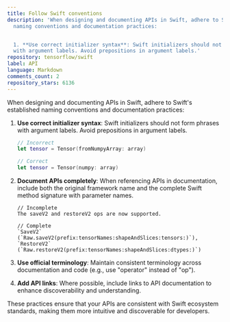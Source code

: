 ```yaml
---
title: Follow Swift conventions
description: 'When designing and documenting APIs in Swift, adhere to Swift''s established
  naming conventions and documentation practices:


  1. **Use correct initializer syntax**: Swift initializers should not form phrases
  with argument labels. Avoid prepositions in argument labels.'
repository: tensorflow/swift
label: API
language: Markdown
comments_count: 2
repository_stars: 6136
---
```


When designing and documenting APIs in Swift, adhere to Swift's established naming conventions and documentation practices:

1. **Use correct initializer syntax**: Swift initializers should not form phrases with argument labels. Avoid prepositions in argument labels.

   ```swift
   // Incorrect
   let tensor = Tensor(fromNumpyArray: array)
   
   // Correct
   let tensor = Tensor(numpy: array)
   ```

2. **Document APIs completely**: When referencing APIs in documentation, include both the original framework name and the complete Swift method signature with parameter names.

   ```
   // Incomplete
   The saveV2 and restoreV2 ops are now supported.
   
   // Complete
   `SaveV2` (`Raw.saveV2(prefix:tensorNames:shapeAndSlices:tensors:)`), `RestoreV2` (`Raw.restoreV2(prefix:tensorNames:shapeAndSlices:dtypes:)`)
   ```

3. **Use official terminology**: Maintain consistent terminology across documentation and code (e.g., use "operator" instead of "op").

4. **Add API links**: Where possible, include links to API documentation to enhance discoverability and understanding.

These practices ensure that your APIs are consistent with Swift ecosystem standards, making them more intuitive and discoverable for developers.
